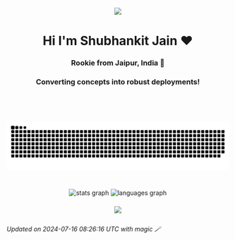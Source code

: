 <br clear="both">

<div align="center">
<img src="https://user-images.githubusercontent.com/74038190/225813708-98b745f2-7d22-48cf-9150-083f1b00d6c9.gif"/>
<!-- <h1 align="center">NPM RUN BUILD</h1> -->
</div>

<h1 align="center">Hi I'm Shubhankit Jain ❤️</h1>
<h3 align="center">Rookie from Jaipur, India 📍</h3>
<h3 align="center">Converting concepts into robust deployments!</h3>

###

<br clear="both">


###

<div align="left">
</div>

###

<div align="left">
  <!-- Icons here -->
</div>

###

<div align="left">
  <!-- Social links here -->
</div>

###

<br clear="both">

<img src="https://raw.githubusercontent.com/avayyyyyyy/avayyyyyyy/output/snake.svg" alt="Snake animation" />

###

<br clear="both">

<div align="center">
  <img src="https://github-readme-stats.vercel.app/api?username=avayyyyyyy&hide_title=false&hide_rank=false&show_icons=true&include_all_commits=true&count_private=true&disable_animations=false&theme=dracula&locale=en&hide_border=false&order=1" height="150" alt="stats graph"  />
  <img src="https://github-readme-stats.vercel.app/api/top-langs?username=avayyyyyyy&locale=en&hide_title=false&layout=compact&card_width=320&langs_count=4&theme=gruvbox&hide_border=false&order=2" height="150" alt="languages graph"  />
</div>

###

<!-- <div align="center"> -->
<!--   <a href="https://open.spotify.com/user/hx4yh5s4xge5qwua9nghvfpgk"> -->
<!--     <img src="https://spotify-recently-played-readme.vercel.app/api?user=hx4yh5s4xge5qwua9nghvfpgk&count=5&unique=false" alt="Spotify recently played"  /> -->
<!--   </a> -->
<!-- </div> -->

###

<div align="center">
  <img src="https://profile-counter.glitch.me/avayyyyyyy/count.svg?"  />
</div>

###
*Updated on 2024-07-16 08:26:16 UTC with magic 🪄*
